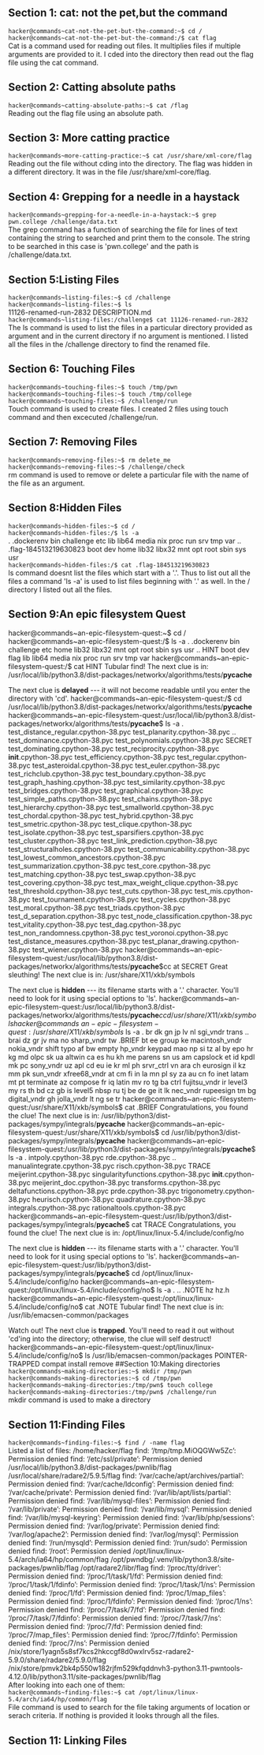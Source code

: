 ## Section 1: cat: not the pet,but the command
`hacker@commands~cat-not-the-pet-but-the-command:~$ cd /`
<br/>
`hacker@commands~cat-not-the-pet-but-the-command:/$ cat flag`
<br/>
Cat is a command used for reading out files. It multiplies files if multiple arguments are provided to it. I cded into the directory then read out the flag file using the cat command.
## Section 2: Catting absolute paths
`hacker@commands~catting-absolute-paths:~$ cat /flag`
<br/>
Reading out the flag file using an absolute path.
## Section 3: More catting practice
`hacker@commands~more-catting-practice:~$ cat /usr/share/xml-core/flag`
<br/>
Reading out the file without cding into the directory. The flag was hidden in a different directory. It was in the file /usr/share/xml-core/flag.
## Section 4: Grepping for a needle in a haystack
`hacker@commands~grepping-for-a-needle-in-a-haystack:~$ grep pwn.college /challenge/data.txt`
<br/>
The grep command has a function of searching  the file for lines of text containing the string to searched and print them to the console. The string to be searched in this case is 'pwn.college' and the path is /challenge/data.txt.
## Section 5:Listing Files
`hacker@commands~listing-files:~$ cd /challenge`
<br/>
`hacker@commands~listing-files:~$ ls`
<br/>
11126-renamed-run-2832  DESCRIPTION.md
<br/>
`hacker@commands~listing-files:/challenge$ cat 11126-renamed-run-2832`
<br/>
The ls command is used to list the files in a particular directory provided as argument and in the current directory if no argument is mentioned. I listed all the files in the /challenge directory to find the renamed file.
## Section 6: Touching Files
`hacker@commands~touching-files:~$ touch /tmp/pwn`
<br/>
`hacker@commands~touching-files:~$ touch /tmp/college`
<br/>
`hacker@commands~touching-files:~$ /challenge/run`
<br/>
Touch command is used to create files. I created 2 files using touch command and then excecuted /challenge/run.
## Section 7: Removing Files
`hacker@commands~removing-files:~$ rm delete_me`
<br/>
`hacker@commands~removing-files:~$ /challenge/check`
<br/>
rm command is used to remove or delete a particular file with the name of the file as an argument.
## Section 8:Hidden Files
`hacker@commands~hidden-files:~$ cd /`
<br/>
`hacker@commands~hidden-files:/$ ls -a`
<br/>
.   .dockerenv             bin   challenge  etc   lib    lib64   media  nix  proc  run   srv  tmp  var
..  .flag-184513219630823  boot  dev        home  lib32  libx32  mnt    opt  root  sbin  sys  usr
<br/>
`hacker@commands~hidden-files:/$ cat .flag-184513219630823`
<br/>
ls command doesnt list the files which start with a '.'. Thus to list out all the files a command 'ls -a' is used to list files beginning with '.' as well.
In the / directory I listed out all the files.
## Section 9:An epic filesystem Quest
hacker@commands~an-epic-filesystem-quest:~$ cd /
hacker@commands~an-epic-filesystem-quest:/$ ls -a
.   .dockerenv  bin   challenge  etc   home  lib32  libx32  mnt  opt   root  sbin  sys  usr
..  HINT        boot  dev        flag  lib   lib64  media   nix  proc  run   srv   tmp  var
hacker@commands~an-epic-filesystem-quest:/$ cat HINT
Tubular find!
The next clue is in: /usr/local/lib/python3.8/dist-packages/networkx/algorithms/tests/__pycache__

The next clue is **delayed** --- it will not become readable until you enter the directory with 'cd'.
hacker@commands~an-epic-filesystem-quest:/$ cd /usr/local/lib/python3.8/dist-packages/networkx/algorithms/tests/__pycache__
hacker@commands~an-epic-filesystem-quest:/usr/local/lib/python3.8/dist-packages/networkx/algorithms/tests/__pycache__$ ls -a
.                                      test_distance_regular.cpython-38.pyc         test_planarity.cpython-38.pyc
..                                     test_dominance.cpython-38.pyc                test_polynomials.cpython-38.pyc
SECRET                                 test_dominating.cpython-38.pyc               test_reciprocity.cpython-38.pyc
__init__.cpython-38.pyc                test_efficiency.cpython-38.pyc               test_regular.cpython-38.pyc
test_asteroidal.cpython-38.pyc         test_euler.cpython-38.pyc                    test_richclub.cpython-38.pyc
test_boundary.cpython-38.pyc           test_graph_hashing.cpython-38.pyc            test_similarity.cpython-38.pyc
test_bridges.cpython-38.pyc            test_graphical.cpython-38.pyc                test_simple_paths.cpython-38.pyc
test_chains.cpython-38.pyc             test_hierarchy.cpython-38.pyc                test_smallworld.cpython-38.pyc
test_chordal.cpython-38.pyc            test_hybrid.cpython-38.pyc                   test_smetric.cpython-38.pyc
test_clique.cpython-38.pyc             test_isolate.cpython-38.pyc                  test_sparsifiers.cpython-38.pyc
test_cluster.cpython-38.pyc            test_link_prediction.cpython-38.pyc          test_structuralholes.cpython-38.pyc
test_communicability.cpython-38.pyc    test_lowest_common_ancestors.cpython-38.pyc  test_summarization.cpython-38.pyc
test_core.cpython-38.pyc               test_matching.cpython-38.pyc                 test_swap.cpython-38.pyc
test_covering.cpython-38.pyc           test_max_weight_clique.cpython-38.pyc        test_threshold.cpython-38.pyc
test_cuts.cpython-38.pyc               test_mis.cpython-38.pyc                      test_tournament.cpython-38.pyc
test_cycles.cpython-38.pyc             test_moral.cpython-38.pyc                    test_triads.cpython-38.pyc
test_d_separation.cpython-38.pyc       test_node_classification.cpython-38.pyc      test_vitality.cpython-38.pyc
test_dag.cpython-38.pyc                test_non_randomness.cpython-38.pyc           test_voronoi.cpython-38.pyc
test_distance_measures.cpython-38.pyc  test_planar_drawing.cpython-38.pyc           test_wiener.cpython-38.pyc
hacker@commands~an-epic-filesystem-quest:/usr/local/lib/python3.8/dist-packages/networkx/algorithms/tests/__pycache__$cc
at SECRET
Great sleuthing!
The next clue is in: /usr/share/X11/xkb/symbols

The next clue is **hidden** --- its filename starts with a '.' character. You'll need to look for it using special options to 'ls'.
hacker@commands~an-epic-filesystem-quest:/usr/local/lib/python3.8/dist-packages/networkx/algorithms/tests/__pycache__$ccd /usr/share/X11/xkb/symbols
hacker@commands~an-epic-filesystem-quest:/usr/share/X11/xkb/symbols$ ls -a
.       br            dk            gn          jp      lv              nl          sgi_vndr    trans
..      brai          dz            gr          jv      ma              no          sharp_vndr  tw
.BRIEF  bt            ee            group       ke      macintosh_vndr  nokia_vndr  shift       typo
af      bw            empty         hp_vndr     keypad  mao             np          si          tz
al      by            epo           hr          kg      md              olpc        sk          ua
altwin  ca            es            hu          kh      me              parens      sn          us
am      capslock      et            id          kpdl    mk              pc          sony_vndr   uz
apl     cd            eu            ie          kr      ml              ph          srvr_ctrl   vn
ara     ch            eurosign      il          kz      mm              pk          sun_vndr    xfree68_vndr
at      cm            fi            in          la      mn              pl          sy          za
au      cn            fo            inet        latam   mt              pt          terminate
az      compose       fr            iq          latin   mv              ro          tg
ba      ctrl          fujitsu_vndr  ir          level3  my              rs          th
bd      cz            gb            is          level5  nbsp            ru          tj
be      de            ge            it          lk      nec_vndr        rupeesign   tm
bg      digital_vndr  gh            jolla_vndr  lt      ng              se          tr
hacker@commands~an-epic-filesystem-quest:/usr/share/X11/xkb/symbols$ cat .BRIEF
Congratulations, you found the clue!
The next clue is in: /usr/lib/python3/dist-packages/sympy/integrals/__pycache__
hacker@commands~an-epic-filesystem-quest:/usr/share/X11/xkb/symbols$ cd /usr/lib/python3/dist-packages/sympy/integrals/__pycache__
hacker@commands~an-epic-filesystem-quest:/usr/lib/python3/dist-packages/sympy/integrals/__pycache__$ ls -a
.                              intpoly.cpython-38.pyc          rde.cpython-38.pyc
..                             manualintegrate.cpython-38.pyc  risch.cpython-38.pyc
TRACE                          meijerint.cpython-38.pyc        singularityfunctions.cpython-38.pyc
__init__.cpython-38.pyc        meijerint_doc.cpython-38.pyc    transforms.cpython-38.pyc
deltafunctions.cpython-38.pyc  prde.cpython-38.pyc             trigonometry.cpython-38.pyc
heurisch.cpython-38.pyc        quadrature.cpython-38.pyc
integrals.cpython-38.pyc       rationaltools.cpython-38.pyc
hacker@commands~an-epic-filesystem-quest:/usr/lib/python3/dist-packages/sympy/integrals/__pycache__$ cat TRACE
Congratulations, you found the clue!
The next clue is in: /opt/linux/linux-5.4/include/config/no

The next clue is **hidden** --- its filename starts with a '.' character. You'll need to look for it using special options to 'ls'.
hacker@commands~an-epic-filesystem-quest:/usr/lib/python3/dist-packages/sympy/integrals/__pycache__$ cd /opt/linux/linux-5.4/include/config/no
hacker@commands~an-epic-filesystem-quest:/opt/linux/linux-5.4/include/config/no$ ls -a
.  ..  .NOTE  hz  hz.h
hacker@commands~an-epic-filesystem-quest:/opt/linux/linux-5.4/include/config/no$ cat .NOTE
Tubular find!
The next clue is in: /usr/lib/emacsen-common/packages

Watch out! The next clue is **trapped**. You'll need to read it out without 'cd'ing into the directory; otherwise, the clue will self destruct!
hacker@commands~an-epic-filesystem-quest:/opt/linux/linux-5.4/include/config/no$ ls /usr/lib/emacsen-common/packages
POINTER-TRAPPED  compat  install  remove
##Section 10:Making directories
`hacker@commands~making-directories:~$ mkdir /tmp/pwn`
<br/>
`hacker@commands~making-directories:~$ cd /tmp/pwn`
<br/>
`hacker@commands~making-directories:/tmp/pwn$ touch college`
<br/>
`hacker@commands~making-directories:/tmp/pwn$ /challenge/run`
<br/>
mkdir command is used to make a directory 
## Section 11:Finding Files
`hacker@commands~finding-files:~$ find / -name flag`
<br/>
Listed a list of files:
/home/hacker/flag
find: ‘/tmp/tmp.MiOQGWw5Zc’: Permission denied
find: ‘/etc/ssl/private’: Permission denied
/usr/local/lib/python3.8/dist-packages/pwnlib/flag
/usr/local/share/radare2/5.9.5/flag
find: ‘/var/cache/apt/archives/partial’: Permission denied
find: ‘/var/cache/ldconfig’: Permission denied
find: ‘/var/cache/private’: Permission denied
find: ‘/var/lib/apt/lists/partial’: Permission denied
find: ‘/var/lib/mysql-files’: Permission denied
find: ‘/var/lib/private’: Permission denied
find: ‘/var/lib/mysql’: Permission denied
find: ‘/var/lib/mysql-keyring’: Permission denied
find: ‘/var/lib/php/sessions’: Permission denied
find: ‘/var/log/private’: Permission denied
find: ‘/var/log/apache2’: Permission denied
find: ‘/var/log/mysql’: Permission denied
find: ‘/run/mysqld’: Permission denied
find: ‘/run/sudo’: Permission denied
find: ‘/root’: Permission denied
/opt/linux/linux-5.4/arch/ia64/hp/common/flag
/opt/pwndbg/.venv/lib/python3.8/site-packages/pwnlib/flag
/opt/radare2/libr/flag
find: ‘/proc/tty/driver’: Permission denied
find: ‘/proc/1/task/1/fd’: Permission denied
find: ‘/proc/1/task/1/fdinfo’: Permission denied
find: ‘/proc/1/task/1/ns’: Permission denied
find: ‘/proc/1/fd’: Permission denied
find: ‘/proc/1/map_files’: Permission denied
find: ‘/proc/1/fdinfo’: Permission denied
find: ‘/proc/1/ns’: Permission denied
find: ‘/proc/7/task/7/fd’: Permission denied
find: ‘/proc/7/task/7/fdinfo’: Permission denied
find: ‘/proc/7/task/7/ns’: Permission denied
find: ‘/proc/7/fd’: Permission denied
find: ‘/proc/7/map_files’: Permission denied
find: ‘/proc/7/fdinfo’: Permission denied
find: ‘/proc/7/ns’: Permission denied
/nix/store/1yagn5s8sf7kcs2hkccgf8d0wxlrv5sz-radare2-5.9.0/share/radare2/5.9.0/flag
/nix/store/pmvk2bk4p550w182rjfm529kfqddnvh3-python3.11-pwntools-4.12.0/lib/python3.11/site-packages/pwnlib/flag
<br/>
After looking into each one of them:
<br/>
`hacker@commands~finding-files:~$ cat /opt/linux/linux-5.4/arch/ia64/hp/common/flag`
<br/>
File command is used to search for the file taking arguments of location or serach criteria. If nothing is provided it looks through all the files.
## Section 11: Linking Files


